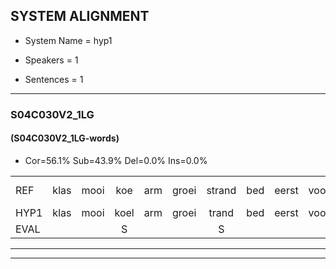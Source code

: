 
## SYSTEM ALIGNMENT

- System Name = hyp1

- Speakers = 1

- Sentences = 1

---

### S04C030V2_1LG

#### (S04C030V2_1LG-words)

- Cor=56.1%	Sub=43.9%	Del=0.0%	Ins=0.0%

|  |  |  |  |  |  |  |  |  |  |  |  |  |  |  |  |  |  |  |  |  |  |  |  |  |  |  |  |  |  |  |  |  |  |  |  |  |  |  |  |  |  |
|:--- |:---:|:---:|:---:|:---:|:---:|:---:|:---:|:---:|:---:|:---:|:---:|:---:|:---:|:---:|:---:|:---:|:---:|:---:|:---:|:---:|:---:|:---:|:---:|:---:|:---:|:---:|:---:|:---:|:---:|:---:|:---:|:---:|:---:|:---:|:---:|:---:|:---:|:---:|:---:|:---:|:---:|
| REF | klas | mooi | koe | arm | groei | strand | bed | eerst | voor | draai | sjaal | herfst | duur | straat | leeuw | clown | hoek | krant | hout | vriend | gauw | chips | groen | feest | reis | jas | huis | paard | vijf | muts | nieuw | kind | bang | oog | zacht | schoen | plas | *(pas) | neus | knoop | plank |
| HYP1 | klas | mooi | koel | arm | groei | trand | bed | eerst | voor | draai | gaal | herfst | duur | straat | leeuw | klan | hook | krant | hout | vriemd | kuil | gips | groon | feest | rijs | jas | u | paart | vijf | nuts | nin | kunt | bang | oog | zacht | schoen | la | pas | neus | knoop | plan |
| EVAL |  |  | S |  |  | S |  |  |  |  | S |  |  |  |  | S | S |  |  | S | S | S | S |  | S |  | S | S |  | S | S | S |  |  |  |  | S | S |  |  | S |
---

---
